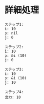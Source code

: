# 詳細処理

```aiignore
ステップ1:
i: 10
p: nil
j: 0

ステップ2:
i: 10
p: &i (10)
j: 0

ステップ3:
i: 10
p: &i (10)
j: 10

ステップ4:
出力: 10
```